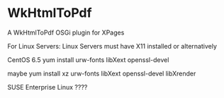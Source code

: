 WkHtmlToPdf
===========

A WkHtmlToPdf OSGi plugin for XPages


For Linux Servers:
Linux Servers must have X11 installed or alternatively

CentOS 6.5
yum install urw-fonts libXext openssl-devel

maybe
yum install xz urw-fonts libXext openssl-devel libXrender

SUSE Enterprise Linux
????
